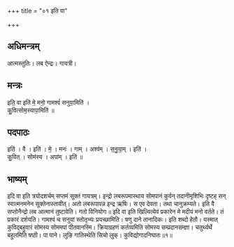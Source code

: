 +++
title = "०१ इति वा"

+++
## अधिमन्त्रम्
आत्मस्तुतिः। लब ऐन्द्रः। गायत्री।

## मन्त्रः
इति॒ वा इति॑ मे॒ मनो॒ गामश्वं॑ सनुया॒मिति॑ ।  
कु॒वित्सोम॒स्यापा॒मिति॑ ॥

## पदपाठः
इति॑ । वै । इति॑ । मे॒ । मनः॑ । गाम् । अश्व॑म् । स॒नु॒या॒म् । इति॑ ।  
कु॒वित् । सोम॑स्य । अपा॑म् । इति॑ ॥

## भाष्यम्
इदि वा इति त्रयोदशर्चम् सप्तमं सूक्तं गायत्रम्। इन्द्रो लबरूपमास्थाय सोमपानं कुर्वन् तदानीमृशिभिः दृष्टह् सन् स्वात्मनमनेन सूक्तेनास्तावीत्। अतो लबरूपापन्न इन्द्र ऋषिः। स एव देवता। तथा चानुक्रम्यते। इति वै सप्तोनैन्द्रो लब आत्मानं तुष्टावेति। गतो विनियोगः॥ इदि वा इति खिल्वित्येवं प्रकारेन मे मदीयं मनो वर्तते। तं प्रकारं दर्शयति। गामश्वं च सनुयां स्तोतृभ्यः प्रयच्छामिति। षणु दाने तानादिकः। इति शब्दो हेतौ। यस्मात् कुविद्बहुवारं सोमस्य सोममपां पीतवानस्मि। क्रियाग्रहणं कर्तव्यमिति सोमस्य सम्प्रदानसम्ज्ञा। चतुर्थ्यर्थे बहुलमिति षष्ठी। पा पाने। लुङि गातिस्थेति सिचो लुक्। कुविद्योगादनिघातः॥१॥